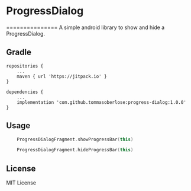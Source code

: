 # ProgressDialog
===============
A simple android library to show and hide a ProgressDialog.

Gradle
------
```
repositories {
    ...
    maven { url 'https://jitpack.io' }
}

dependencies {
    ...
    implementation 'com.github.tommasoberlose:progress-dialog:1.0.0'
}
```

Usage
-----
```kotlin
    ProgressDialogFragment.showProgressBar(this)

    ProgressDialogFragment.hideProgressBar(this)
```

License
-------
MIT License
